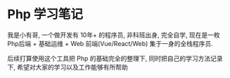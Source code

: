 # Php 学习笔记

我是小有哥, 一个做开发有 10年+ 的程序员, 非科班出身, 完全自学, 现在是一枚 Php后端 + 基础运维 + Web 前端(Vue/React/Web) 集于一身的全栈程序员.

后续打算使用这个工具把 Php 的基础完全的整理下, 同时把自己的学习方法记录下, 希望对大家的学习以及工作能够有所帮助